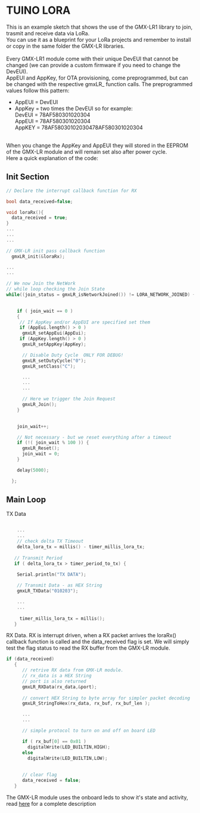 # TUINO LORA
This is an example sketch that shows the use of the GMX-LR1 library to join, trasmit and receive data via LoRa.</bR>
You can use it as a blueprint for your LoRa projects and remember to install or copy in the same folder the GMX-LR libraries.<br/>
<br/>
Every GMX-LR1 module come with their unique DevEUI that cannot be changed (we can provide a custom firmware if you need to change the DevEUI).<br/> AppEUI and AppKey, for OTA provisioning, come preprogrammed, but can be changed with the respective gmxLR_ function calls. The preprogrammed values follow this pattern:<br/>
* AppEUI = DevEUI
* AppKey = two times the DevEUI
so for example:<br/>
DevEUI = 78AF580301020304<br/>
AppEUI = 78AF580301020304<br/>
AppKEY = 78AF58030102030478AF580301020304
<br/>
When you change the AppKey and AppEUI they will stored in the EEPROM of the GMX-LR module and will remain set also after power cycle.<br/>
Here a quick explanation of the code:<br/>

## Init Section

```c
// Declare the interrupt callback function for RX

bool data_received=false;

void loraRx(){
  data_received = true;
}
...
...
...

// GMX-LR init pass callback function
  gmxLR_init(&loraRx);

...
...

// We now Join the NetWork
// while loop checking the Join State
while((join_status = gmxLR_isNetworkJoined()) != LORA_NETWORK_JOINED) {

  
    if ( join_wait == 0 )
    {
     // If AppKey and/or AppEUI are specified set them
     if (AppEui.length() > 0 )
      gmxLR_setAppEui(AppEui);
     if (AppKey.length() > 0 )
      gmxLR_setAppKey(AppKey);

      // Disable Duty Cycle  ONLY FOR DEBUG!
      gmxLR_setDutyCycle("0");
      gmxLR_setClass("C");

	  ...
	  ...	
	  ...

	  // Here we trigger the Join Request
      gmxLR_Join();
    }

    
    join_wait++;

    // Not necessary - but we reset everything after a timeout
    if (!( join_wait % 100 )) {
      gmxLR_Reset();
      join_wait = 0;
    }

    delay(5000);

  };

```

## Main Loop

TX Data

```c

	...
	...
	// check delta TX Timeout
	delta_lora_tx = millis() - timer_millis_lora_tx;
   
   // Transmit Period 
   if ( delta_lora_tx > timer_period_to_tx) {
  
    Serial.println("TX DATA");

  	// Transmit Data - as HEX String
    gmxLR_TXData("010203");

    ...
    ...
  
     timer_millis_lora_tx = millis();
   }
```

RX Data. RX is interrupt driven, when a RX packet arrives the loraRx() callback function is called and the data_received flag is set. We  will simply test the flag status to read the RX buffer from the GMX-LR module.

```c
if (data_received)
   {
   	  // retrive RX data from GMX-LR module. 
   	  // rx_data is a HEX String
   	  // port is also returned
      gmxLR_RXData(rx_data,&port);
 
      // convert HEX String to byte array for simpler packet decoding
      gmxLR_StringToHex(rx_data, rx_buf, rx_buf_len );

      ...
      ...

      // simple protocol to turn on and off on board LED

      if ( rx_buf[0] == 0x01 )
        digitalWrite(LED_BUILTIN,HIGH);
      else
        digitalWrite(LED_BUILTIN,LOW);
        
      
      // clear flag
      data_received = false;
   }
```

The GMX-LR module uses the onboard leds to show it's state and activity, read [here](../) for a complete description